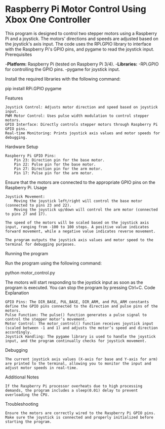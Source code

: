 # Raspberry Pi Motor Control Using Xbox One Controller

This program is designed to control two stepper motors using a Raspberry Pi and a joystick. The motors' directions and speeds are adjusted based on the joystick's axis input. The code uses the RPi.GPIO library to interface with the Raspberry Pi's GPIO pins, and pygame to read the joystick input.
Prerequisites

-**Platform:** Raspberry Pi (tested on Raspberry Pi 3/4).
    -**Libraries:**
        -RPi.GPIO for controlling the GPIO pins.
        -pygame for joystick input.

Install the required libraries with the following command:

pip install RPi.GPIO pygame

Features

    Joystick Control: Adjusts motor direction and speed based on joystick input.
    PWM Motor Control: Uses pulse width modulation to control stepper motors.
    GPIO Interface: Directly controls stepper motors through Raspberry Pi GPIO pins.
    Real-time Monitoring: Prints joystick axis values and motor speeds for debugging.

Hardware Setup

    Raspberry Pi GPIO Pins:
        Pin 23: Direction pin for the base motor.
        Pin 22: Pulse pin for the base motor.
        Pin 27: Direction pin for the arm motor.
        Pin 17: Pulse pin for the arm motor.

Ensure that the motors are connected to the appropriate GPIO pins on the Raspberry Pi.
Usage

    Joystick Movement:
        Moving the joystick left/right will control the base motor (connected to pins 23 and 22).
        Moving the joystick up/down will control the arm motor (connected to pins 27 and 17).

    The speed of the motors will be scaled based on the joystick axis input, ranging from -100 to 100 steps. A positive value indicates forward movement, while a negative value indicates reverse movement.

    The program outputs the joystick axis values and motor speed to the terminal for debugging purposes.

Running the program

Run the program using the following command:

python motor_control.py

The motors will start responding to the joystick input as soon as the program is executed. You can stop the program by pressing Ctrl+C.
Code Explanation

    GPIO Pins: The DIR_BASE, PUL_BASE, DIR_ARM, and PUL_ARM constants define the GPIO pins connected to the direction and pulse pins of the motors.
    Pulse Function: The pulse() function generates a pulse signal to control the stepper motor’s movement.
    Motor Control: The motor_control() function receives joystick input (scaled between -1 and 1) and adjusts the motor’s speed and direction accordingly.
    Joystick Handling: The pygame library is used to handle the joystick input, and the program continually checks for joystick movement.

Debugging

    The current joystick axis values (X-axis for base and Y-axis for arm) are printed to the terminal, allowing you to monitor the input and adjust motor speeds in real-time.

Additional Notes

    If the Raspberry Pi processor overheats due to high processing demands, the program includes a sleep(0.01) delay to prevent overloading the CPU.

Troubleshooting

    Ensure the motors are correctly wired to the Raspberry Pi GPIO pins.
    Make sure the joystick is connected and properly initialized before starting the program.

